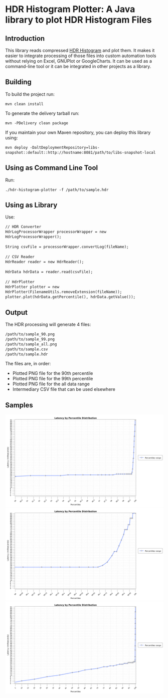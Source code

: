 HDR Histogram Plotter: A Java library to plot HDR Histogram Files
============


Introduction
----

This library reads compressed [HDR Histogram](https://hdrhistogram.github.io/HdrHistogram/) and plot them. It makes it
easier to integrate processing of those files into custom automation tools without relying on Excel, GNUPlot or
GoogleCharts.
It can be used as a command-line tool or it can be integrated in other projects as a library.


Building
----

To build the project run:

```
mvn clean install
```

To generate the delivery tarball run:

```
mvn -PDelivery clean package
```

If you maintain your own Maven repository, you can deploy this library using:

```
mvn deploy -DaltDeploymentRepository=libs-snapshot::default::http://hostname:8081/path/to/libs-snapshot-local
```


Using as Command Line Tool
----

Run:

```
./hdr-histogram-plotter -f /path/to/sample.hdr
```

Using as Library
----

Use:

```
// HDR Converter
HdrLogProcessorWrapper processorWrapper = new HdrLogProcessorWrapper();

String csvFile = processorWrapper.convertLog(fileName);

// CSV Reader
HdrReader reader = new HdrReader();

HdrData hdrData = reader.read(csvFile);

// HdrPlotter
HdrPlotter plotter = new HdrPlotter(FilenameUtils.removeExtension(fileName));
plotter.plot(hdrData.getPercentile(), hdrData.getValue());

```

Output
----

The HDR processing will generate 4 files: 

```
/path/to/sample_90.png
/path/to/sample_99.png
/path/to/sample_all.png
/path/to/sample.csv
/path/to/sample.hdr
```

The files are, in order:

* Plotted PNG file for the 90th percentile
* Plotted PNG file for the 99th percentile
* Plotted PNG file for the all data range
* Intermediary CSV file that can be used elsewhere


Samples
----
![90th percentile sample](doc/receiverd-latency_90.png)
![99th percentile sample](doc/receiverd-latency_99.png)
![All data range sample](doc/receiverd-latency_all.png)